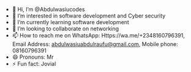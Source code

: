 - 👋 Hi, I’m @Abdulwasiucodes
- 👀 I’m interested in software development and Cyber security 
- 🌱 I’m currently learning software development 
- 💞️ I’m looking to collaborate on networking 
- 📫 How to reach me on WhatsApp: Https://wa.me/+2348160796391, Email Address: abdulwasiuabdulraufu@gmail.com, Mobile phone: 08160796391
- 😄 Pronouns: Mr
- ⚡ Fun fact: Jovial 

<!---
Abdulwasiucodes/Abdulwasiucodes is a ✨ special ✨ repository because its `README.md` (this file) appears on your GitHub profile.
You can click the Preview link to take a look at your changes.
--->
